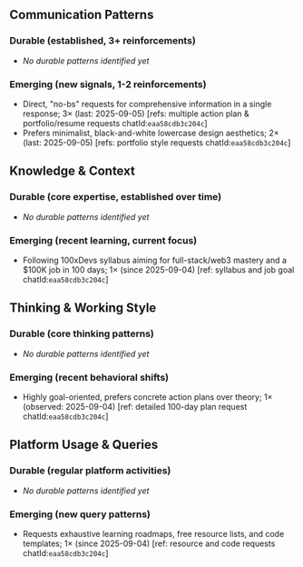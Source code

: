 ## Communication Patterns
### Durable (established, 3+ reinforcements)
- _No durable patterns identified yet_

### Emerging (new signals, 1-2 reinforcements)
- Direct, "no-bs" requests for comprehensive information in a single response; 3× (last: 2025-09-05) [refs: multiple action plan & portfolio/resume requests chatId:`eaa58cdb3c204c`]
- Prefers minimalist, black-and-white lowercase design aesthetics; 2× (last: 2025-09-05) [refs: portfolio style requests chatId:`eaa58cdb3c204c`]

## Knowledge & Context
### Durable (core expertise, established over time)
- _No durable patterns identified yet_

### Emerging (recent learning, current focus)
- Following 100xDevs syllabus aiming for full-stack/web3 mastery and a $100K job in 100 days; 1× (since 2025-09-04) [ref: syllabus and job goal chatId:`eaa58cdb3c204c`]

## Thinking & Working Style
### Durable (core thinking patterns)
- _No durable patterns identified yet_

### Emerging (recent behavioral shifts)
- Highly goal-oriented, prefers concrete action plans over theory; 1× (observed: 2025-09-04) [ref: detailed 100-day plan request chatId:`eaa58cdb3c204c`]

## Platform Usage & Queries
### Durable (regular platform activities)
- _No durable patterns identified yet_

### Emerging (new query patterns)
- Requests exhaustive learning roadmaps, free resource lists, and code templates; 1× (since 2025-09-04) [ref: resource and code requests chatId:`eaa58cdb3c204c`]